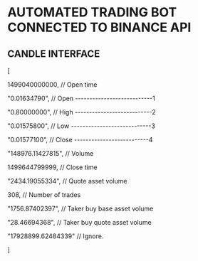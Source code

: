 # AUTOMATED TRADING BOT CONNECTED TO BINANCE API

## CANDLE INTERFACE

[

1499040000000, // Open time

"0.01634790", // Open ---------------------------1

"0.80000000", // High ---------------------------2

"0.01575800", // Low ----------------------------3

"0.01577100", // Close --------------------------4

"148976.11427815", // Volume

1499644799999, // Close time

"2434.19055334", // Quote asset volume

308, // Number of trades

"1756.87402397", // Taker buy base asset volume

"28.46694368", // Taker buy quote asset volume

"17928899.62484339" // Ignore.

]
